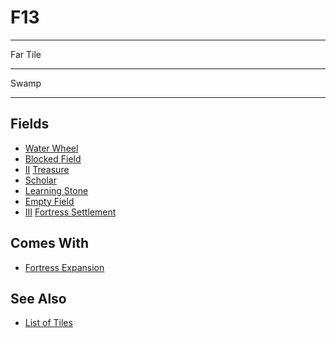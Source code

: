 # F13

___
Far Tile
___
Swamp
___


## Fields

- [Water Wheel](../fields/water_wheel.md)
- [Blocked Field](../keywords/blocked_field.md)
- [Ⅱ](../difficulties.md) [Treasure](../fields/treasure.md)
- [Scholar](../fields/scholar.md)
- [Learning Stone](../fields/learning_stone.md)
- [Empty Field](../keywords/empty_field.md)
- [Ⅲ](../difficulties.md) [Fortress Settlement](../towns/fortress.md)


## Comes With

- [Fortress Expansion](../content/fortress_expansion.md)


## See Also

- [List of Tiles](index.md)
